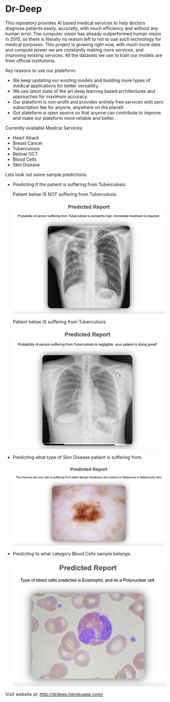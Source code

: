# Dr-Deep
This repository provides AI based medical services to help doctors diagnose patients easily, accuratly, with much efficiency and without any human error. The computer vision has already outperformed human vision in 2015, so there is literally no reason left to not to use such technology for medical purposes. This project is growing right now, with much more data and compute power we are constantly making more services, and improving existing services. All the datasets we use to train our models are from official institutions.

Key reasons to use our plateform:

- We keep updating our existing models and building more types of medical applications for better versatility.
- We use latest state of the art deep learning based architectures and approaches for maximum accuracy.
- Our plateform is non-profit and provides entirely free services with zero subscription fee for anyone, anywhere on the planet!
- Out plateform is open source so that anyone can contribute to improve and make our plateform more reliable and better.

Currently available Medical Services:

- Heart Attack
- Breast Cancer
- Tuberculosis
- Retinal OCT
- Blood Cells
- Skin Disease

Lets look out some sample predictions:
- Predicting if the patient is suffering from Tuberculosis.
  
  Patient below IS NOT suffering from Tuberculosis.
  
  ![Alt text](samples/no-tuberculosis.PNG?raw=true "Title")
  
  Patient below IS suffering from Tuberculosis.
  
  ![Alt text](samples/yes-tuberculosis.PNG?raw=true "Title")
  
- Predicting what type of Skin Disease patient is suffering from.

  ![Alt text](samples/skin-disease-report.PNG?raw=true "Title")
  
- Predicting to what category Blood Cells sample belongs.

  ![Alt text](samples/bloodcell-report.PNG?raw=true "Title")


Visit website at: http://drdeep.herokuapp.com/
